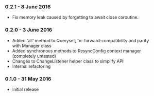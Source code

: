 ### 0.2.1 - 8 June 2016

- Fix memory leak caused by forgetting to await close coroutine.

### 0.2.0 - 3 June 2016

- Added 'all' method to Queryset, for forward-compatibility and parity with Manager class
- Added synchronous methods to ResyncConfig context manager (completely untested)
- Changes to ChangeListener helper class to simplify API
- Internal refactoring

### 0.1.0 - 31 May 2016

- Initial release

